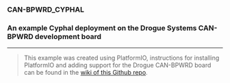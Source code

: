 ### CAN-BPWRD_CYPHAL  
### An example Cyphal deployment on the Drogue Systems CAN-BPWRD development board
---


> This example was created using PlatformIO, instructions for installing PlatformIO and adding support for the Drogue CAN-BPWRD board can be found in the [wiki of this Github repo](https://github.com/Drogue-Systems/CAN-BPWRD_CYPHAL/wiki/PlatformIO-setup).

